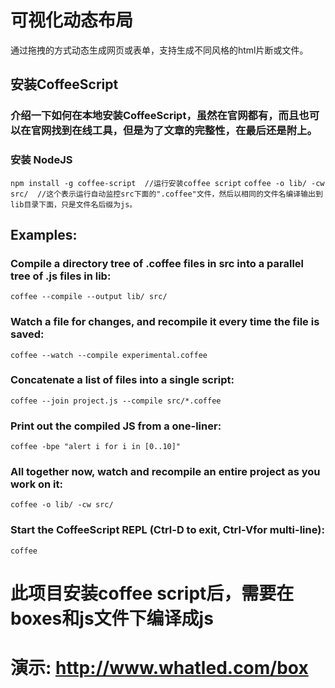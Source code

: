 # 可视化动态布局

通过拖拽的方式动态生成网页或表单，支持生成不同风格的html片断或文件。


## 安装CoffeeScript

### 介绍一下如何在本地安装CoffeeScript，虽然在官网都有，而且也可以在官网找到在线工具，但是为了文章的完整性，在最后还是附上。

### 安装 NodeJS
`npm install -g coffee-script  //运行安装coffee script`
`coffee -o lib/ -cw src/  //这个表示运行自动监控src下面的".coffee"文件，然后以相同的文件名编译输出到lib目录下面，只是文件名后缀为js。`

## Examples:

### Compile a directory tree of .coffee files in src into a parallel tree of .js files in lib:
`coffee --compile --output lib/ src/`

### Watch a file for changes, and recompile it every time the file is saved:
`coffee --watch --compile experimental.coffee`

### Concatenate a list of files into a single script:
`coffee --join project.js --compile src/*.coffee`

### Print out the compiled JS from a one-liner:
`coffee -bpe "alert i for i in [0..10]"`

### All together now, watch and recompile an entire project as you work on it:
`coffee -o lib/ -cw src/`

### Start the CoffeeScript REPL (Ctrl-D to exit, Ctrl-Vfor multi-line):
`coffee`


# 此项目安装coffee script后，需要在boxes和js文件下编译成js



# 演示: http://www.whatled.com/box
